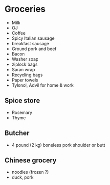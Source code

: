 # Groceries

- Milk
- OJ
- Coffee
- Spicy Italian sausage
- breakfast sausage
- Ground pork and beef
- Bacon
- Washer soap
- ziplock bags
- Saran wrap
- Recycling bags
- Paper towels
- Tylonol, Advil for home & work

## Spice store

- Rosemary
- Thyme

## Butcher

- 4 pound (2 kg) boneless pork shoulder or butt

## Chinese grocery

- noodles (frozen ?)
- duck, pork
